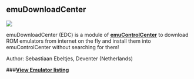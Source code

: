## emuDownloadCenter

![](https://raw.githubusercontent.com/wiki/PhoenixInteractiveNL/edc-masterhook/images/edc-banner-small.jpg)

emuDownloadCenter (EDC) is a module of [**emuControlCenter**](https://github.com/PhoenixInteractiveNL/emuControlCenter/wiki) to download ROM emulators from internet on the fly and install them into emuControlCenter without searching for them!

Author: Sebastiaan Ebeltjes, Deventer (Netherlands)

###[**View Emulator listing**](https://github.com/PhoenixInteractiveNL/edc-masterhook/wiki/download-emulators)